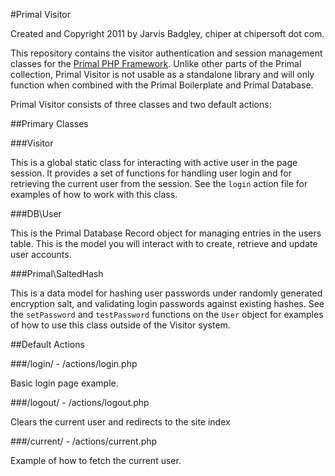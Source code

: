 #Primal Visitor

Created and Copyright 2011 by Jarvis Badgley, chiper at chipersoft dot com.

This repository contains the visitor authentication and session management classes for the [Primal PHP Framework](http://www.primalphp.com).  Unlike other parts of the Primal collection, Primal Visitor is not usable as a standalone library and will only function when combined with the Primal Boilerplate and Primal Database.

Primal Visitor consists of three classes and two default actions:

##Primary Classes

###Visitor

This is a global static class for interacting with active user in the page session.  It provides a set of functions for handling user login and for retrieving the current user from the session.  See the `login` action file for examples of how to work with this class.


###DB\User

This is the Primal Database Record object for managing entries in the users table.  This is the model you will interact with to create, retrieve and update user accounts.


###Primal\SaltedHash

This is a data model for hashing user passwords under randomly generated encryption salt, and validating login passwords against existing hashes.  See the `setPassword` and `testPassword` functions on the `User` object for examples of how to use this class outside of the Visitor system.



##Default Actions

###/login/ - /actions/login.php

Basic login page example.

###/logout/ - /actions/logout.php

Clears the current user and redirects to the site index

###/current/ - /actions/current.php

Example of how to fetch the current user.